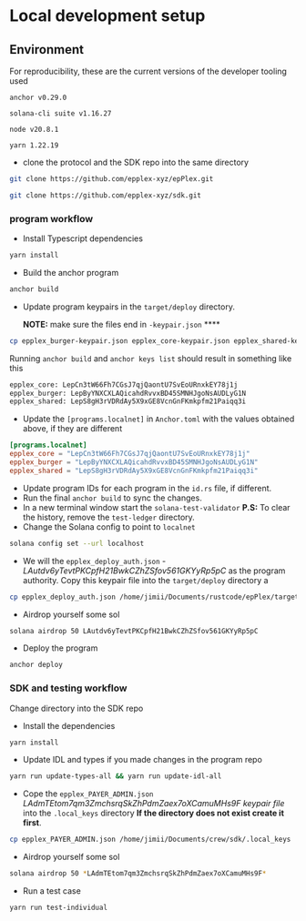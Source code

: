 # Local development setup

## Environment

For reproducibility, these are the current versions of the developer tooling used

`anchor v0.29.0`

`solana-cli suite v1.16.27`

`node v20.8.1`

`yarn 1.22.19`

- clone the protocol and the SDK repo into the same directory

```bash
git clone https://github.com/epplex-xyz/epPlex.git

git clone https://github.com/epplex-xyz/sdk.git
```

### program workflow

- Install Typescript dependencies

```bash
yarn install
```

- Build the anchor program

```bash
anchor build
```

- Update program keypairs in the `target/deploy` directory.

    **NOTE:** make sure the files end in `-keypair.json` ****


```bash
cp epplex_burger-keypair.json epplex_core-keypair.json epplex_shared-keypair.json /home/jimii/Documents/rustcode/epPlex/target/deploy
```

Running `anchor build` and `anchor keys list` should result in something like this

```bash
epplex_core: LepCn3tW66Fh7CGsJ7qjQaontU7SvEoURnxkEY78j1j
epplex_burger: LepByYNXCXLAQicahdRvvxBD45SMNHJgoNsAUDLyG1N
epplex_shared: LepS8gH3rVDRdAy5X9xGE8VcnGnFKmkpfm21Paiqq3i
```

- Update the `[programs.localnet]` in `Anchor.toml` with the values obtained above, if they are different

```toml
[programs.localnet]
epplex_core = "LepCn3tW66Fh7CGsJ7qjQaontU7SvEoURnxkEY78j1j"
epplex_burger = "LepByYNXCXLAQicahdRvvxBD45SMNHJgoNsAUDLyG1N"
epplex_shared = "LepS8gH3rVDRdAy5X9xGE8VcnGnFKmkpfm21Paiqq3i"
```

- Update program IDs for each program in the `id.rs`  file, if different.
- Run the final `anchor build` to sync the changes.
- In a new terminal window start the `solana-test-validator`
**P.S:** To clear the history, remove the `test-ledger` directory.
- Change the Solana config to point to `localnet`

```bash
solana config set --url localhost
```

- We will the `epplex_deploy_auth.json` -*LAutdv6yTevtPKCpfH21BwkCZhZSfov561GKYyRp5pC*  as the program authority.
Copy this keypair file into the `target/deploy` directory a

```bash
cp epplex_deploy_auth.json /home/jimii/Documents/rustcode/epPlex/target/deploy
```

- Airdrop yourself some sol

```bash
solana airdrop 50 LAutdv6yTevtPKCpfH21BwkCZhZSfov561GKYyRp5pC
```

- Deploy the program

```bash
anchor deploy
```

### SDK and testing workflow

Change directory into the SDK repo

- Install the dependencies

```bash
yarn install
```

- Update IDL and types if you made changes in the program repo

```bash
yarn run update-types-all && yarn run update-idl-all
```

- Cope the `epplex_PAYER_ADMIN.json` *LAdmTEtom7qm3ZmchsrqSkZhPdmZaex7oXCamuMHs9F keypair file* into the `.local_keys` directory
**If the directory does not exist create it first**.

```bash
cp epplex_PAYER_ADMIN.json /home/jimii/Documents/crew/sdk/.local_keys
```

- Airdrop yourself some sol

```bash
solana airdrop 50 *LAdmTEtom7qm3ZmchsrqSkZhPdmZaex7oXCamuMHs9F*
```

- Run a test case

```bash
yarn run test-individual
```